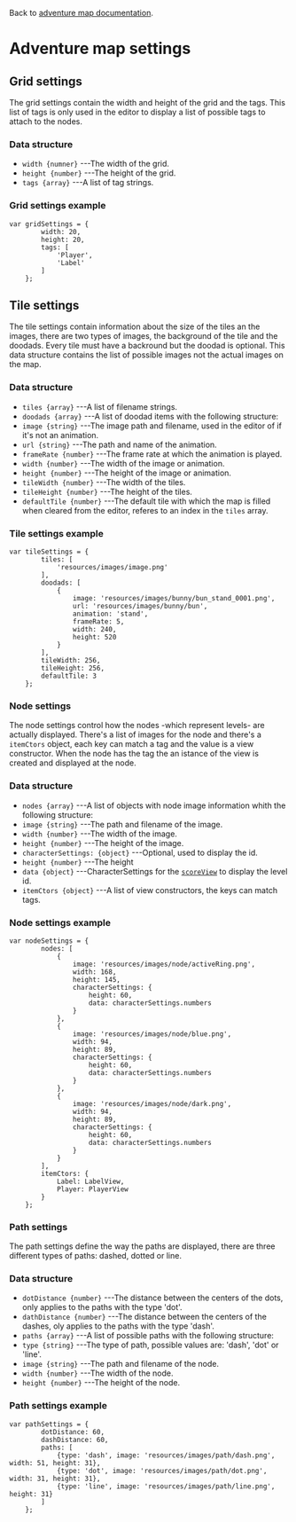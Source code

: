 Back to [adventure map documentation](../readme.md).
# Adventure map settings

## Grid settings

The grid settings contain the width and height of the grid and the tags.
This list of tags is only used in the editor to display a list of possible tags to
attach to the nodes.

### Data structure

 + `width {numner}` ---The width of the grid.
 + `height {number}` ---The height of the grid.
 + `tags {array}` ---A list of tag strings.

### Grid settings example
~~~
var gridSettings = {
		width: 20,
		height: 20,
		tags: [
			'Player',
			'Label'
		]
	};
~~~

## Tile settings

The tile settings contain information about the size of the tiles an the images,
there are two types of images, the background of the tile and the doodads.
Every tile must have a backround but the doodad is optional.
This data structure contains the list of possible images not the actual images
on the map.

### Data structure

 + `tiles {array}` ---A list of filename strings.
 + `doodads {array}` ---A list of doodad items with the following structure:
  + `image {string}` ---The image path and filename, used in the editor of if it's not an animation.
  + `url {string}` ---The path and name of the animation.
  + `frameRate {number}` ---The frame rate at which the animation is played.
  + `width {number}` ---The width of the image or animation.
  + `height {number}` ---The height of the image or animation.
 + `tileWidth {number}` ---The width of the tiles.
 + `tileHeight {number}` ---The height of the tiles.
 + `defaultTile {number}` ---The default tile with which the map is filled when cleared from the editor, referes to an index in the `tiles` array.

### Tile settings example
~~~
var tileSettings = {
		tiles: [
			'resources/images/image.png'
		],
		doodads: [
			{
				image: 'resources/images/bunny/bun_stand_0001.png',
				url: 'resources/images/bunny/bun',
				animation: 'stand',
				frameRate: 5,
				width: 240,
				height: 520
			}
		],
		tileWidth: 256,
		tileHeight: 256,
		defaultTile: 3
	};
~~~

### Node settings

The node settings control how the nodes -which represent levels- are actually displayed.
There's a list of images for the node and there's a `itemCtors` object, each key can match
a tag and the value is a view constructor. When the node has the tag the an istance of the
view is created and displayed at the node.

### Data structure

 + `nodes {array}` ---A list of objects with node image information whith the following structure:
  + `image {string}` ---The path and filename of the image.
  + `width {number}` ---The width of the image.
  + `height {number}` ---The height of the image.
  + `characterSettings: {object}` ---Optional, used to display the id.
   + `height {number}` ---The height
   + `data {object}` ---CharacterSettings for the [`scoreView`](http://doc.gameclosure.com/api/ui-text.html#class-ui.scoreview) to display the level id.
 + `itemCtors {object}` ---A list of view constructors, the keys can match tags.

### Node settings example
~~~
var nodeSettings = {
		nodes: [
			{
				image: 'resources/images/node/activeRing.png',
				width: 168,
				height: 145,
				characterSettings: {
					height: 60,
					data: characterSettings.numbers
				}
			},
			{
				image: 'resources/images/node/blue.png',
				width: 94,
				height: 89,
				characterSettings: {
					height: 60,
					data: characterSettings.numbers
				}
			},
			{
				image: 'resources/images/node/dark.png',
				width: 94,
				height: 89,
				characterSettings: {
					height: 60,
					data: characterSettings.numbers
				}
			}
		],
		itemCtors: {
			Label: LabelView,
			Player: PlayerView
		}
	};
~~~

### Path settings

The path settings define the way the paths are displayed, there are three different
types of paths: dashed, dotted or line.

### Data structure

 + `dotDistance {number}` ---The distance between the centers of the dots, only applies to the paths with the type 'dot'.
 + `dathDistance {number}` ---The distance between the centers of the dashes, oly applies to the paths with the type 'dash'.
 + `paths {array}` ---A list of possible paths with the following structure:
  + `type {string}` ---The type of path, possible values are: 'dash', 'dot' or 'line'.
  + `image {string}` ---The path and filename of the node.
  + `width {number}` ---The width of the node.
  + `height {number}` ---The height of the node.

### Path settings example
~~~
var pathSettings = {
		dotDistance: 60,
		dashDistance: 60,
		paths: [
			{type: 'dash', image: 'resources/images/path/dash.png', width: 51, height: 31},
			{type: 'dot', image: 'resources/images/path/dot.png', width: 31, height: 31},
			{type: 'line', image: 'resources/images/path/line.png', height: 31}
		]
	};
~~~